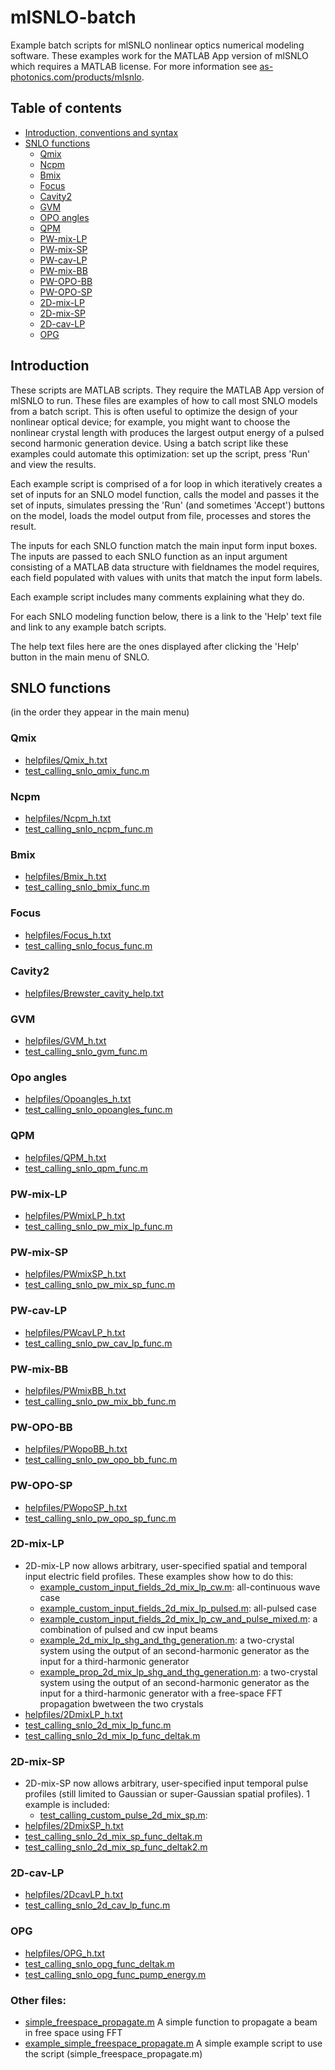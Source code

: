# mlSNLO-batch
Example batch scripts for mlSNLO nonlinear optics numerical modeling software. These examples work for the MATLAB App version of mlSNLO which requires a MATLAB license. For more information see [as-photonics.com/products/mlsnlo](http://www.as-photonics.com/products/mlsnlo).

## Table of contents
* [Introduction, conventions and syntax](#introduction)
* [SNLO functions](#snlo-functions)
  * [Qmix](#qmix)
  * [Ncpm](#ncpm)
  * [Bmix](#bmix)
  * [Focus](#focus)
  * [Cavity2](#cavity2)
  * [GVM](#gvm)
  * [OPO angles](#opo-angles)
  * [QPM](#qpm)
  * [PW-mix-LP](#pw-mix-lp)
  * [PW-mix-SP](#pw-mix-sp)
  * [PW-cav-LP](#pw-cav-lp)
  * [PW-mix-BB](#pw-mix-bb)
  * [PW-OPO-BB](#pw-opo-bb)
  * [PW-OPO-SP](#pw-opo-sp)
  * [2D-mix-LP](#2d-mix-lp)
  * [2D-mix-SP](#2d-mix-sp)
  * [2D-cav-LP](#2d-cav-lp)
  * [OPG](#opg)
  
## Introduction
These scripts are MATLAB scripts. They require the MATLAB App version of mlSNLO to run. These files are examples of how to call most SNLO models from a batch script. This is often useful to optimize the design of your nonlinear optical device; for example, you might want to choose the nonlinear crystal length with produces the largest output energy of a pulsed second harmonic generation device. Using a batch script like these examples could automate this optimization: set up the script, press 'Run' and view the results.

Each example script is comprised of a for loop in which iteratively creates a set of inputs for an SNLO model function, calls the model and passes it the set of inputs, simulates pressing the 'Run' (and sometimes 'Accept') buttons on the model, loads the model output from file, processes and stores the result.

The inputs for each SNLO function match the main input form input boxes. The inputs are passed to each SNLO function as an input argument consisting of a MATLAB data structure with fieldnames the model requires, each field populated with values with units that match the input form labels.

Each example script includes many comments explaining what they do. 

For each SNLO modeling function below, there is a link to the 'Help' text file and link to any example batch scripts.

The help text files here are the ones displayed after clicking the 'Help' button in the main menu of SNLO.

## SNLO functions
(in the order they appear in the main menu)

### Qmix
* [helpfiles/Qmix_h.txt](helpfiles/Qmix_h.txt)
* [test_calling_snlo_qmix_func.m](test_calling_snlo_qmix_func.m)

### Ncpm
* [helpfiles/Ncpm_h.txt](helpfiles/Ncpm_h.txt)
* [test_calling_snlo_ncpm_func.m](test_calling_snlo_ncpm_func.m)

### Bmix
* [helpfiles/Bmix_h.txt](Bmix_h.txt)
* [test_calling_snlo_bmix_func.m](test_calling_snlo_bmix_func.m)

### Focus
* [helpfiles/Focus_h.txt](Focus_h.txt)
* [test_calling_snlo_focus_func.m](test_calling_snlo_focus_func.m)

### Cavity2
* [helpfiles/Brewster_cavity_help.txt](helpfiles/Brewster_cavity_help.txt)

### GVM
* [helpfiles/GVM_h.txt](GVM_h.txt)
* [test_calling_snlo_gvm_func.m](test_calling_snlo_gvm_func.m)

### Opo angles
* [helpfiles/Opoangles_h.txt](Opoangles_h.txt)
* [test_calling_snlo_opoangles_func.m](test_calling_snlo_opoangles_func.m)

### QPM
* [helpfiles/QPM_h.txt](QPM_h.txt)
* [test_calling_snlo_qpm_func.m](test_calling_snlo_qpm_func.m)

### PW-mix-LP
* [helpfiles/PWmixLP_h.txt](PWmixLP_h.txt)
* [test_calling_snlo_pw_mix_lp_func.m](test_calling_snlo_pw_mix_lp_func.m)

### PW-mix-SP
* [helpfiles/PWmixSP_h.txt](PWmixSP_h.txt)
* [test_calling_snlo_pw_mix_sp_func.m](test_calling_snlo_pw_mix_sp_func.m)

### PW-cav-LP
* [helpfiles/PWcavLP_h.txt](PWcavLP_h.txt)
* [test_calling_snlo_pw_cav_lp_func.m](test_calling_snlo_pw_cav_lp_func.m)

### PW-mix-BB
* [helpfiles/PWmixBB_h.txt](PWmixBB_h.txt)
* [test_calling_snlo_pw_mix_bb_func.m](test_calling_snlo_pw_mix_bb_func.m)

### PW-OPO-BB
* [helpfiles/PWopoBB_h.txt](PWopoBB_h.txt)
* [test_calling_snlo_pw_opo_bb_func.m](test_calling_snlo_pw_opo_bb_func.m)

### PW-OPO-SP
* [helpfiles/PWopoSP_h.txt](PWopoSP_h.txt)
* [test_calling_snlo_pw_opo_sp_func.m](test_calling_snlo_pw_opo_sp_func.m)

### 2D-mix-LP
* 2D-mix-LP now allows arbitrary, user-specified spatial and temporal input electric field profiles. These examples show how to do this:
	 *  [example_custom_input_fields_2d_mix_lp_cw.m](example_custom_input_fields_2d_mix_lp_cw.m): all-continuous wave case
	 *  [example_custom_input_fields_2d_mix_lp_pulsed.m](example_custom_input_fields_2d_mix_lp_pulsed.m): all-pulsed case
	 *  [example_custom_input_fields_2d_mix_lp_cw_and_pulse_mixed.m](example_custom_input_fields_2d_mix_lp_cw_and_pulse_mixed.m): a combination of pulsed and cw input beams
	 *  [example_2d_mix_lp_shg_and_thg_generation.m](example_2d_mix_lp_shg_and_thg_generation.m): a two-crystal system using the output of an second-harmonic generator as the input for a third-harmonic generator
	 *  [example_prop_2d_mix_lp_shg_and_thg_generation.m](example_prop_2d_mix_lp_shg_and_thg_generation.m): a two-crystal system using the output of an second-harmonic generator as the input for a third-harmonic generator with a free-space FFT propagation bwetween the two crystals
* [helpfiles/2DmixLP_h.txt](2DmixLP_h.txt)
* [test_calling_snlo_2d_mix_lp_func.m](test_calling_snlo_2d_mix_lp_func.m)
* [test_calling_snlo_2d_mix_lp_func_deltak.m](test_calling_snlo_2d_mix_lp_func_deltak.m)

### 2D-mix-SP
* 2D-mix-SP now allows arbitrary, user-specified input temporal pulse profiles (still limited to Gaussian or super-Gaussian spatial profiles). 1 example is included:
	 *  [test_calling_custom_pulse_2d_mix_sp.m](test_calling_custom_pulse_2d_mix_sp.m): 
* [helpfiles/2DmixSP_h.txt](2DmixSP_h.txt)
* [test_calling_snlo_2d_mix_sp_func_deltak.m](test_calling_snlo_2d_mix_sp_func_deltak.m)
* [test_calling_snlo_2d_mix_sp_func_deltak2.m](test_calling_snlo_2d_mix_sp_func_deltak2.m)

### 2D-cav-LP
* [helpfiles/2DcavLP_h.txt](2DcavLP_h.txt)
* [test_calling_snlo_2d_cav_lp_func.m](test_calling_snlo_2d_cav_lp_func)

### OPG
* [helpfiles/OPG_h.txt](OPG_h.txt)
* [test_calling_snlo_opg_func_deltak.m](test_calling_snlo_opg_func_deltak.m)
* [test_calling_snlo_opg_func_pump_energy.m](test_calling_snlo_opg_func_pump_energy.m)

### Other files:
* [simple_freespace_propagate.m](simple_freespace_propagate.m) A simple function to propagate a beam in free space using FFT
* [example_simple_freespace_propagate.m](example_simple_freespace_propagate.m) A simple example script to use the script (simple_freespace_propagate.m)
